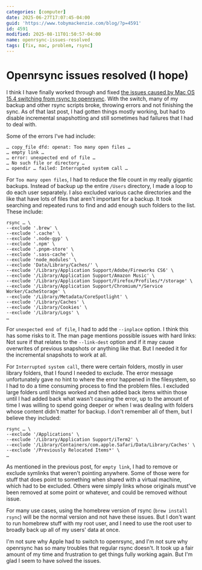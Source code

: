 ```yaml
---
categories: [computer]
date: 2025-06-27T17:07:45-04:00
guid: 'https://www.tobymackenzie.com/blog/?p=4591'
id: 4591
modified: 2025-08-11T01:50:57-04:00
name: openrsync-issues-resolved
tags: [fix, mac, problem, rsync]
---
```


Openrsync issues resolved (I hope)
==================================

I think I have finally worked through and fixed [the issues caused by Mac OS 15.4 switching from rsync to openrsync](/content/blog/2025/05/15/mac-15-4-rsync-issues.md).  With the switch, many of my backup and other rsync scripts broke, throwing errors and not finishing the sync.  As of that last post, I had gotten things mostly working, but had to disable incremental snapshotting and still sometimes had failures that I had to deal with.

<!--more-->

Some of the errors I've had include:

```
… copy_file dfd: openat: Too many open files …
… empty link …
… error: unexpected end of file …
… No such file or directory …
… opendir … failed: Interrupted system call …
```

For `Too many open files`, I had to reduce the file count in my really gigantic backups.  Instead of backup up the entire `/Users` directory, I made a loop to do each user separately.  I also excluded various cache directories and the like that have lots of files that aren't important for a backup.  It took searching and repeated runs to find and add enough such folders to the list.  These include:

```
rsync … \
--exclude '.brew' \
--exclude '.cache' \
--exclude '.node-gyp' \
--exclude '.npm' \
--exclude '.pnpm-store' \
--exclude '.sass-cache' \
--exclude 'node_modules' \
--exclude 'Data/Library/Caches/' \
--exclude '/Library/Application Support/Adobe/Fireworks CS6' \
--exclude '/Library/Application Support/Amazon Music' \
--exclude '/Library/Application Support/Firefox/Profiles/*/storage' \
--exclude '/Library/Application Support/Chromium/*/Service Worker/CacheStorage' \
--exclude '/Library/Metadata/CoreSpotlight' \
--exclude '/Library/Caches' \
--exclude '/Library/Cookies' \
--exclude '/Library/Logs' \
…
```

For `unexpected end of file`, I had to add the `--inplace` option.  I think this has some risks to it.  The man page mentions possible issues with hard links:  Not sure if that relates to the `--link-dest` option and if it may cause overwrites of previous snapshots or anything like that.  But I needed it for the incremental snapshots to work at all.

For `Interrupted system call`, there were certain folders, mostly in user library folders, that I found I needed to exclude.  The error message unfortunately gave no hint to where the error happened in the filesystem, so I had to do a time consuming process to find the problem files.  I excluded large folders until things worked and then added back items within those until I had added back what wasn't causing the error, up to the amount of time I was willing to spend going deeper or when I was dealing with folders whose content didn't matter for backup.  I don't remember all of them, but I believe they included:

```
rsync … \
--exclude '/Applications' \
--exclude '/Library/Application Support/iTerm2' \
--exclude '/Library/Containers/com.apple.Safari/Data/Library/Caches' \
--exclude '/Previously Relocated Items*' \
…
```

As mentioned in the previous post, for `empty link`, I had to remove or exclude symlinks that weren't pointing anywhere.  Some of those were for stuff that does point to something when shared with a virtual machine, which had to be excluded.  Others were simply links whose originals must've been removed at some point or whatever, and could be removed without issue.

For many use cases, using the homebrew version of rsync (`brew install rsync`) will be the normal version and not have these issues.  But I don't want to run homebrew stuff with my root user, and I need to use the root user to broadly back up all of my users' data at once.

I'm not sure why Apple had to switch to openrsync, and I'm not sure why openrsync has so many troubles that regular rsync doesn't.  It took up a fair amount of my time and frustration to get things fully working again.  But I'm glad I seem to have solved the issues.
